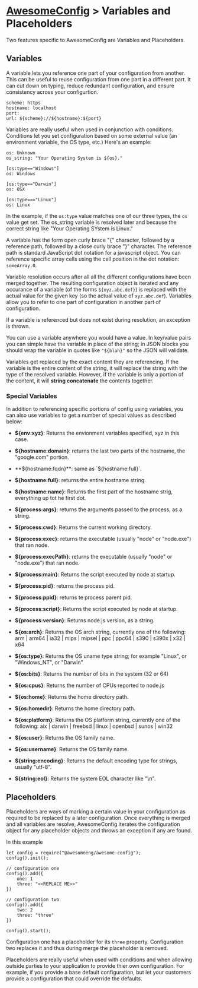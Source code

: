 # [AwesomeConfig](../README.md) > Variables and Placeholders

Two features specific to AwesomeConfig are Variables and Placeholders.

## Variables

A variable lets you reference one part of your configuration from another. This can be useful to reuse configuration from one part in a different part. It can cut down on typing, reduce redundant configuration, and ensure consistency across your configurtion.

```
scheme: https
hostname: localhost
port:
url: ${scheme}://${hostname}:${port}
```

Variables are really useful when used in conjunction with conditions. Conditions let you set configuration based on some external value (an environment variable, the OS type, etc.)  Here's an example:

```
os: Unknown
os_string: "Your Operating System is ${os}."

[os:type=="Windows"]
os: Windows

[os:type=="Darwin"]
os: OSX

[os:type==="Linux"]
os: Linux
```

In the example, if the `os:type` value matches one of our three types, the `os` value get set. The os_string variable is resolved later and because the correct string like "Your Operating SYstem is Linux."

A variable has the form open curly brace "{" character, followed by a reference path, followed by a close curly brace "}" character. The reference path is standard JavaScript dot notation for a javascript object. You can reference specific array cells using the cell position in the dot notation: `someArray.0`.

Variable resolution occurs after all all the different configurations have been merged together. The resulting configuration object is iterated and any occurance of a variable (of the forms `${xyz.abc.def}`) is replaced with the actual value for the given key (so the actual value of `xyz.abc.def`). Variables allow you to refer to one part of configuration in another part of configuration.

If a variable is referenced but does not exist during resolution, an exception is thrown.

You can use a variable anywhere you would have a value.  In key/value pairs you can simple have the variable in place of the string; in JSON blocks you should wrap the variable in quotes like `"${blah}"` so the JSON will validate.

Variables get replaced by the exact content they are referencing.  If the variable is the entire content of the string, it will replace the string with the type of the resolved variable.  However, if the variable is only a portion of the content, it will **string concatenate** the contents together.

### Special Variables

In addition to referencing specific portions of config using variables, you can also use variables to get a number of special values as described below:

 - **${env:xyz}**: Returns the envionment variables specified, xyz in this case.

 - **${hostname:domain}**: returns the last two parts of the hostname, the "google.com" portion.
 - **${hostname:fqdn}**: same as `${hostname:full}`.
 - **${hostname:full}**: returns the entire hostname string.
 - **${hostname:name}**: Returns the first part of the hostname strig, everything up tot he first dot.

 - **${process:args}**: returns the arguments passed to the process, as a string.
 - **${process:cwd}**: Returns the current working directory.
 - **${process:exec}**: returns the executable (usually "node" or "node.exe") that ran node.
 - **${process:execPath}**: returns the executable (usually "node" or "node.exe") that ran node.
 - **${process:main}**: Returns the script executed by node at startup.
 - **${process:pid}**: returns the process pid.
 - **${process:ppid}**: returns te process parent pid.
 - **${process:script}**: Returns the script executed by node at startup.
 - **${process:version}**: Returns node.js version, as a string.

 - **${os:arch}**: Returns the OS arch string, currently one of the following: arm | arm64 | ia32 | mips | mipsel | ppc | ppc64 | s390 | s390x | x32 | x64
 - **${os:type}**: Returns the OS uname type string; for example "Linux", or "Windows_NT", or "Darwin"
 - **${os:bits}**: Returns the number of bits in the system (32 or 64)
 - **${os:cpus}**: Returns the number of CPUs reported to node.js
 - **${os:home}**: Returns the home directory path.
 - **${os:homedir}**: Returns the home directory path.
 - **${os:platform}**: Returns the OS platform string, currently one of the following:  aix | darwin | freebsd | linux | openbsd | sunos | win32
 - **${os:user}**: Returns the OS family name.
 - **${os:username}**: Returns the OS family name.

 - **${string:encoding}**: Returns the default encoding type for strings, usually "utf-8".
 - **${string:eol}**: Returns the system EOL character like "\n".

## Placeholders

Placeholders are ways of marking a certain value in your configuration as required to be replaced by a later configuration. Once everything is merged and all variables are resolve, AwesomeConfig iterates the configuration object for any placeholder objects and throws an exception if any are found.

In this example

```
let config = require("@awesomeeng/awesome-config");
config().init();

// configuration one
config().add({
	one: 1
	three: "<<REPLACE ME>>"
})

// configuration two
config().add({
	two: 2
	three: "three"
})

config().start();
```

Configuration one has a placeholder for its `three` property.  Configuration two replaces it and thus during merge the placeholder is removed.

Placeholders are really useful when used with conditions and when allowing outside parties to your application to provide thier own configuration. For example, if you provide a base default configuration, but let your customers provide a configuration that could override the defaults.
